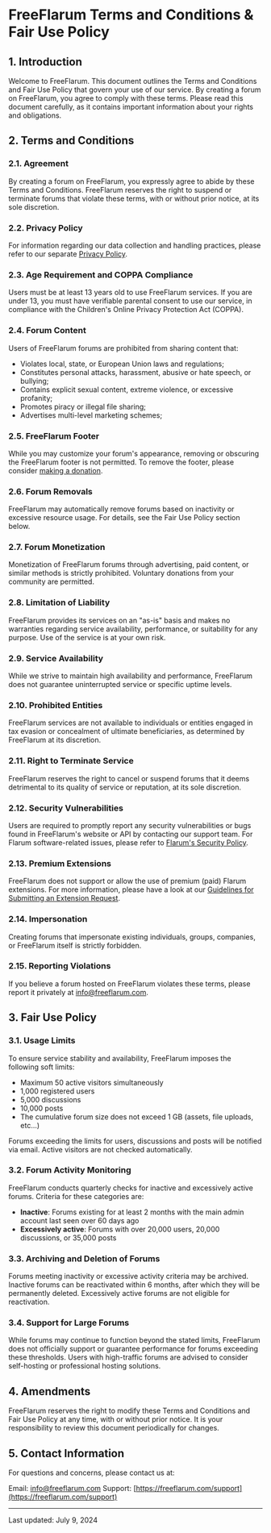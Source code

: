 # FreeFlarum Terms and Conditions & Fair Use Policy

## 1. Introduction

Welcome to FreeFlarum. This document outlines the Terms and Conditions and Fair Use Policy that govern your use of our service. By creating a forum on FreeFlarum, you agree to comply with these terms. Please read this document carefully, as it contains important information about your rights and obligations.

## 2. Terms and Conditions

### 2.1. Agreement
By creating a forum on FreeFlarum, you expressly agree to abide by these Terms and Conditions. FreeFlarum reserves the right to suspend or terminate forums that violate these terms, with or without prior notice, at its sole discretion.

### 2.2. Privacy Policy
For information regarding our data collection and handling practices, please refer to our separate [Privacy Policy](https://docs.freeflarum.com/legal/privacy-policy).

### 2.3. Age Requirement and COPPA Compliance
Users must be at least 13 years old to use FreeFlarum services. If you are under 13, you must have verifiable parental consent to use our service, in compliance with the Children's Online Privacy Protection Act (COPPA).

### 2.4. Forum Content
Users of FreeFlarum forums are prohibited from sharing content that:

- Violates local, state, or European Union laws and regulations;
- Constitutes personal attacks, harassment, abusive or hate speech, or bullying;
- Contains explicit sexual content, extreme violence, or excessive profanity;
- Promotes piracy or illegal file sharing;
- Advertises multi-level marketing schemes;

### 2.5. FreeFlarum Footer
While you may customize your forum's appearance, removing or obscuring the FreeFlarum footer is not permitted. To remove the footer, please consider [making a donation](https://freeflarum.com/donate).

### 2.6. Forum Removals
FreeFlarum may automatically remove forums based on inactivity or excessive resource usage. For details, see the Fair Use Policy section below.

### 2.7. Forum Monetization
Monetization of FreeFlarum forums through advertising, paid content, or similar methods is strictly prohibited. Voluntary donations from your community are permitted.

### 2.8. Limitation of Liability
FreeFlarum provides its services on an "as-is" basis and makes no warranties regarding service availability, performance, or suitability for any purpose. Use of the service is at your own risk.

### 2.9. Service Availability
While we strive to maintain high availability and performance, FreeFlarum does not guarantee uninterrupted service or specific uptime levels.

### 2.10. Prohibited Entities
FreeFlarum services are not available to individuals or entities engaged in tax evasion or concealment of ultimate beneficiaries, as determined by FreeFlarum at its discretion.

### 2.11. Right to Terminate Service
FreeFlarum reserves the right to cancel or suspend forums that it deems detrimental to its quality of service or reputation, at its sole discretion.

### 2.12. Security Vulnerabilities
Users are required to promptly report any security vulnerabilities or bugs found in FreeFlarum's website or API by contacting our support team. For Flarum software-related issues, please refer to [Flarum's Security Policy](https://github.com/flarum/flarum/security).

### 2.13. Premium Extensions
FreeFlarum does not support or allow the use of premium (paid) Flarum extensions. For more information, please have a look at our [Guidelines for Submitting an Extension Request](https://support.freeflarum.com/d/71).

### 2.14. Impersonation
Creating forums that impersonate existing individuals, groups, companies, or FreeFlarum itself is strictly forbidden.

### 2.15. Reporting Violations
If you believe a forum hosted on FreeFlarum violates these terms, please report it privately at [info@freeflarum.com](mailto:info@freeflarum.com).

## 3. Fair Use Policy

### 3.1. Usage Limits
To ensure service stability and availability, FreeFlarum imposes the following soft limits:
- Maximum 50 active visitors simultaneously
- 1,000 registered users
- 5,000 discussions
- 10,000 posts
- The cumulative forum size does not exceed 1 GB (assets, file uploads, etc...)

Forums exceeding the limits for users, discussions and posts will be notified via email. Active visitors are not checked automatically.

### 3.2. Forum Activity Monitoring
FreeFlarum conducts quarterly checks for inactive and excessively active forums. Criteria for these categories are:
- **Inactive**: Forums existing for at least 2 months with the main admin account last seen over 60 days ago
- **Excessively active**: Forums with over 20,000 users, 20,000 discussions, or 35,000 posts

### 3.3. Archiving and Deletion of Forums
Forums meeting inactivity or excessive activity criteria may be archived. Inactive forums can be reactivated within 6 months, after which they will be permanently deleted. Excessively active forums are not eligible for reactivation.

### 3.4. Support for Large Forums
While forums may continue to function beyond the stated limits, FreeFlarum does not officially support or guarantee performance for forums exceeding these thresholds. Users with high-traffic forums are advised to consider self-hosting or professional hosting solutions.

## 4. Amendments

FreeFlarum reserves the right to modify these Terms and Conditions and Fair Use Policy at any time, with or without prior notice. It is your responsibility to review this document periodically for changes.

## 5. Contact Information

For questions and concerns, please contact us at:

Email: [info@freeflarum.com](mailto:info@freeflarum.com)
Support: [https://freeflarum.com/support](https://freeflarum.com/support)

---

Last updated: July 9, 2024
